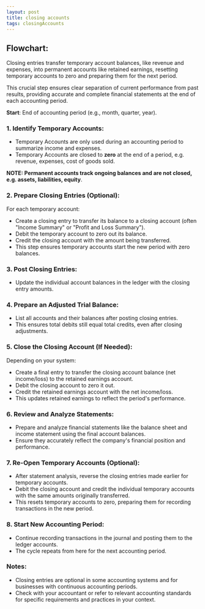 ```yaml
---
layout: post
title: closing accounts
tags: closingAccounts
---
```



## Flowchart:   

Closing entries transfer temporary account balances, like revenue and expenses, into permanent accounts like retained earnings, resetting temporary accounts to zero and preparing them for the next period.

This crucial step ensures clear separation of current performance from past results, providing accurate and complete financial statements at the end of each accounting period.

**Start**: End of accounting period (e.g., month, quarter, year).   

### 1. Identify Temporary Accounts:

- Temporary Accounts are only used during an accounting period to summarize income and expenses.    
- Temporary Accounts are closed to **zero** at the end of a period, e.g. revenue, expenses, cost of goods sold.   

**NOTE: Permanent accounts track ongoing balances and are not closed, e.g. assets, liabilities, equity**.

### 2. Prepare Closing Entries (Optional):

For each temporary account:
- Create a closing entry to transfer its balance to a closing account (often "Income Summary" or "Profit and Loss Summary").   
- Debit the temporary account to zero out its balance.   
- Credit the closing account with the amount being transferred.   
- This step ensures temporary accounts start the new period with zero balances.   

### 3. Post Closing Entries:

- Update the individual account balances in the ledger with the closing entry amounts.   

### 4. Prepare an Adjusted Trial Balance:

- List all accounts and their balances after posting closing entries.  
- This ensures total debits still equal total credits, even after closing adjustments.   

### 5. Close the Closing Account (If Needed):

Depending on your system:
- Create a final entry to transfer the closing account balance (net income/loss) to the retained earnings account.   
- Debit the closing account to zero it out.  
- Credit the retained earnings account with the net income/loss.    
- This updates retained earnings to reflect the period's performance.   

### 6. Review and Analyze Statements:

- Prepare and analyze financial statements like the balance sheet and income statement using the final account balances.   
- Ensure they accurately reflect the company's financial position and performance.  

### 7. Re-Open Temporary Accounts (Optional):  

- After statement analysis, reverse the closing entries made earlier for temporary accounts.   
- Debit the closing account and credit the individual temporary accounts with the same amounts originally transferred.   
- This resets temporary accounts to zero, preparing them for recording transactions in the new period.   

### 8. Start New Accounting Period:

- Continue recording transactions in the journal and posting them to the ledger accounts.
- The cycle repeats from here for the next accounting period.   

### Notes:

- Closing entries are optional in some accounting systems and for businesses with continuous accounting periods.   
 - Check with your accountant or refer to relevant accounting standards for specific requirements and practices in your context.   

